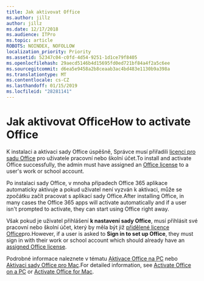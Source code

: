 ```yaml
---
title: Jak aktivovat Office
ms.author: jillz
author: jillz
ms.date: 12/17/2018
ms.audience: ITPro
ms.topic: article
ROBOTS: NOINDEX, NOFOLLOW
localization_priority: Priority
ms.assetid: 52347c04-c0fd-4d54-9251-1d1ce79f8405
ms.openlocfilehash: 29aecd5146b4d15695fd0ed721bf84a4f2a5c6ee
ms.sourcegitcommit: d6ea5e9458a2b8ceaab3ac4bd483e1130b9a398a
ms.translationtype: MT
ms.contentlocale: cs-CZ
ms.lasthandoff: 01/15/2019
ms.locfileid: "28281141"
---
```

# <a name="how-to-activate-office"></a><span data-ttu-id="c1235-102">Jak aktivovat Office</span><span class="sxs-lookup"><span data-stu-id="c1235-102">How to activate Office</span></span>

<span data-ttu-id="c1235-103">K instalaci a aktivaci sady Office úspěšně, Správce musí přiřadili [licenci pro sadu Office](https://docs.microsoft.com/office365/admin/subscriptions-and-billing/assign-licenses-to-users) pro uživatele pracovní nebo školní účet.</span><span class="sxs-lookup"><span data-stu-id="c1235-103">To install and activate Office successfully, the admin must have assigned an [Office license](https://docs.microsoft.com/office365/admin/subscriptions-and-billing/assign-licenses-to-users) to a user's work or school account.</span></span> 
  
<span data-ttu-id="c1235-104">Po instalaci sady Office, v mnoha případech Office 365 aplikace automaticky aktivuje a pokud uživatel není vyzván k aktivaci, může se zpočátku začít pracovat s aplikací sady Office.</span><span class="sxs-lookup"><span data-stu-id="c1235-104">After installing Office, in many cases the Office 365 apps will activate automatically and if a user isn't prompted to activate, they can start using Office right away.</span></span>
  
<span data-ttu-id="c1235-105">Však pokud je uživatel přihlášení **k nastavení sady Office**, musí přihlásit své pracovní nebo školní účet, který by měla být již [přidělené licence Office](https://support.office.com/article/f8ab5e25-bf3f-4a47-b264-174b1ee925fd.aspx)pro.</span><span class="sxs-lookup"><span data-stu-id="c1235-105">However, if a user is asked to **Sign in to set up Office**, they must sign in with their work or school account which should already have an [assigned Office license](https://support.office.com/article/f8ab5e25-bf3f-4a47-b264-174b1ee925fd.aspx).</span></span>
  
<span data-ttu-id="c1235-106">Podrobné informace naleznete v tématu [Aktivace Office na PC](https://support.office.com/article/5bd38f38-db92-448b-a982-ad170b1e187e.aspx) nebo [Aktivaci sady Office pro Mac](https://support.office.com/article/7f6646b1-bb14-422a-9ad4-a53410fcefb2.aspx).</span><span class="sxs-lookup"><span data-stu-id="c1235-106">For detailed information, see [Activate Office on a PC](https://support.office.com/article/5bd38f38-db92-448b-a982-ad170b1e187e.aspx) or [Activate Office for Mac](https://support.office.com/article/7f6646b1-bb14-422a-9ad4-a53410fcefb2.aspx).</span></span>
  

